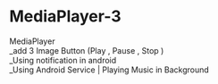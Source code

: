 # MediaPlayer-3
MediaPlayer <br>
_add 3 Image Button (Play , Pause , Stop ) <br>
_Using notification in android <br>
_Using Android Service | Playing Music in Background<br>
